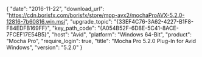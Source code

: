 {
  "date": "2016-11-22",
  "download_url": "https://cdn.borisfx.com/borisfx/store/mpp-avx2/mochaProAVX-5.2.0-12816-7b60816.win.msi",
  "upgrade_topic": "{33EF4C76-3A62-4227-B1F8-F84EDFB169FF}",
  "key_path_code": "{A054B52F-6D8E-5C41-8ACE-7FCEF17E54B5}",
  "host": "Avid",
  "platform": "Windows 64-Bit",
  "product": "Mocha Pro",
  "require_login": true,
  "title": "Mocha Pro 5.2.0 Plug-In for Avid Windows",
  "version": "5.2.0"
}
